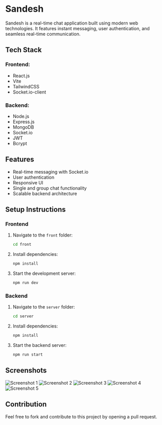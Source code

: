 # Sandesh

Sandesh is a real-time chat application built using modern web technologies. It features instant messaging, user authentication, and seamless real-time communication.

## Tech Stack

### Frontend:
- React.js
- Vite
- TailwindCSS
- Socket.io-client

### Backend:
- Node.js
- Express.js
- MongoDB
- Socket.io
- JWT
- Bcrypt

## Features
- Real-time messaging with Socket.io
- User authentication
- Responsive UI
- Single and group chat functionality
- Scalable backend architecture

## Setup Instructions

### Frontend
1. Navigate to the `front` folder:
   ```sh
   cd front
   ```
2. Install dependencies:
   ```sh
   npm install
   ```
3. Start the development server:
   ```sh
   npm run dev
   ```

### Backend
1. Navigate to the `server` folder:
   ```sh
   cd server
   ```
2. Install dependencies:
   ```sh
   npm install
   ```
3. Start the backend server:
   ```sh
   npm run start
   ```

## Screenshots
![Screenshot 1](https://github.com/user-attachments/assets/8a2be173-8043-429b-ba32-0bb7be07d73e)
![Screenshot 2](https://github.com/user-attachments/assets/3fb1eb79-61f1-4e52-a1dc-f6405081ff46)
![Screenshot 3](https://github.com/user-attachments/assets/0a501df2-fd61-486d-9493-a34940530de0)
![Screenshot 4](https://github.com/user-attachments/assets/8d623a79-5da1-4946-85f1-69dcad10ad73)
![Screenshot 5](https://github.com/user-attachments/assets/f9fed9ad-58f7-4f7d-97e3-43e05e9dbe12)



## Contribution
Feel free to fork and contribute to this project by opening a pull request.

